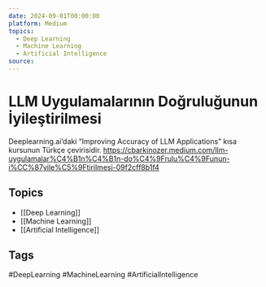 ```yaml
---
date: 2024-09-01T00:00:00
platform: Medium
topics:
  - Deep Learning
  - Machine Learning
  - Artificial Intelligence
source: 
---
```

# LLM Uygulamalarının Doğruluğunun İyileştirilmesi

Deeplearning.ai’daki “Improving Accuracy of LLM Applications” kısa kursunun Türkçe çevirisidir. https://cbarkinozer.medium.com/llm-uygulamalar%C4%B1n%C4%B1n-do%C4%9Frulu%C4%9Funun-i%CC%87yile%C5%9Ftirilmesi-09f2cff8b1f4

## Topics
- [[Deep Learning]]
- [[Machine Learning]]
- [[Artificial Intelligence]]

## Tags
#DeepLearning #MachineLearning #ArtificialIntelligence